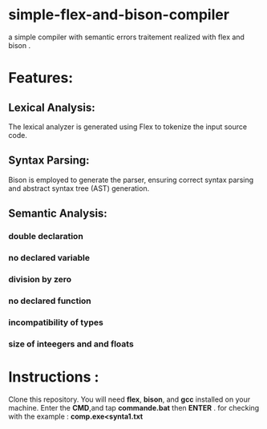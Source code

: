 # simple-flex-and-bison-compiler
a simple compiler with semantic errors traitement realized with flex and bison .
# **Features:**
## **Lexical Analysis:**
The lexical analyzer is generated using Flex to tokenize the input source code.
## **Syntax Parsing:** 
Bison is employed to generate the parser, ensuring correct syntax parsing and abstract syntax tree (AST) generation.
## **Semantic Analysis:** 
### **double declaration**
### **no declared variable**
### **division by zero**
### **no declared function**
### **incompatibility of types**
### **size of inteegers and  and floats**
# Instructions :
Clone this repository. You will need **flex**, **bison**, and **gcc** installed on your machine.
Enter the **CMD**,and tap **commande.bat** then **ENTER** .
 for checking with the example : **comp.exe<synta1.txt**
